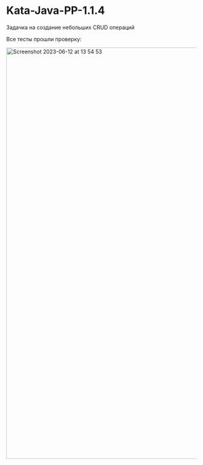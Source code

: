 # Kata-Java-PP-1.1.4
Задачка на создание небольших CRUD операций

Все тесты прошли проверку: 

<img width="1085" alt="Screenshot 2023-06-12 at 13 54 53" src="https://github.com/TemaTerbi/Kata-Java-PP-1.1.4/assets/85392692/7378eacd-1098-44e7-88af-47c1fba902eb">
